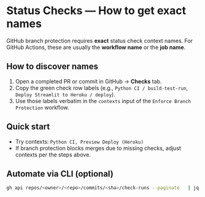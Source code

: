 # Status Checks — How to get exact names

GitHub branch protection requires **exact** status check context names.
For GitHub Actions, these are usually the **workflow name** or the **job name**.

## How to discover names
1. Open a completed PR or commit in GitHub → **Checks** tab.
2. Copy the green check row labels (e.g., `Python CI / build-test-run`, `Deploy Streamlit to Heroku / deploy`).
3. Use those labels verbatim in the `contexts` input of the `Enforce Branch Protection` workflow.

## Quick start
- Try contexts: `Python CI, Preview Deploy (Heroku)`
- If branch protection blocks merges due to missing checks, adjust contexts per the steps above.

## Automate via CLI (optional)
```bash
gh api repos/<owner>/<repo>/commits/<sha>/check-runs --paginate   | jq -r '.check_runs[].name' | sort -u
```
